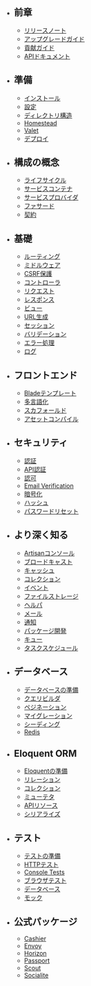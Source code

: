 - ## 前章
    - [リリースノート](/docs/{{version}}/releases)
    - [アップグレードガイド](/docs/{{version}}/upgrade)
    - [貢献ガイド](/docs/{{version}}/contributions)
    - [APIドキュメント](/api/{{version}})
- ## 準備
    - [インストール](/docs/{{version}}/installation)
    - [設定](/docs/{{version}}/configuration)
    - [ディレクトリ構造](/docs/{{version}}/structure)
    - [Homestead](/docs/{{version}}/homestead)
    - [Valet](/docs/{{version}}/valet)
    - [デプロイ](/docs/{{version}}/deployment)
- ## 構成の概念
    - [ライフサイクル](/docs/{{version}}/lifecycle)
    - [サービスコンテナ](/docs/{{version}}/container)
    - [サービスプロバイダ](/docs/{{version}}/providers)
    - [ファサード](/docs/{{version}}/facades)
    - [契約](/docs/{{version}}/contracts)
- ## 基礎
    - [ルーティング](/docs/{{version}}/routing)
    - [ミドルウェア](/docs/{{version}}/middleware)
    - [CSRF保護](/docs/{{version}}/csrf)
    - [コントローラ](/docs/{{version}}/controllers)
    - [リクエスト](/docs/{{version}}/requests)
    - [レスポンス](/docs/{{version}}/responses)
    - [ビュー](/docs/{{version}}/views)
    - [URL生成](/docs/{{version}}/urls)
    - [セッション](/docs/{{version}}/session)
    - [バリデーション](/docs/{{version}}/validation)
    - [エラー処理](/docs/{{version}}/errors)
    - [ログ](/docs/{{version}}/logging)
- ## フロントエンド
    - [Bladeテンプレート](/docs/{{version}}/blade)
    - [多言語化](/docs/{{version}}/localization)
    - [スカフォールド](/docs/{{version}}/frontend)
    - [アセットコンパイル](/docs/{{version}}/mix)
- ## セキュリティ
    - [認証](/docs/{{version}}/authentication)
    - [API認証](/docs/{{version}}/passport)
    - [認可](/docs/{{version}}/authorization)
    - [Email Verification](/docs/{{version}}/verification)
    - [暗号化](/docs/{{version}}/encryption)
    - [ハッシュ](/docs/{{version}}/hashing)
    - [パスワードリセット](/docs/{{version}}/passwords)
- ## より深く知る
    - [Artisanコンソール](/docs/{{version}}/artisan)
    - [ブロードキャスト](/docs/{{version}}/broadcasting)
    - [キャッシュ](/docs/{{version}}/cache)
    - [コレクション](/docs/{{version}}/collections)
    - [イベント](/docs/{{version}}/events)
    - [ファイルストレージ](/docs/{{version}}/filesystem)
    - [ヘルパ](/docs/{{version}}/helpers)
    - [メール](/docs/{{version}}/mail)
    - [通知](/docs/{{version}}/notifications)
    - [パッケージ開発](/docs/{{version}}/packages)
    - [キュー](/docs/{{version}}/queues)
    - [タスクスケジュール](/docs/{{version}}/scheduling)
- ## データベース
    - [データベースの準備](/docs/{{version}}/database)
    - [クエリビルダ](/docs/{{version}}/queries)
    - [ペジネーション](/docs/{{version}}/pagination)
    - [マイグレーション](/docs/{{version}}/migrations)
    - [シーディング](/docs/{{version}}/seeding)
    - [Redis](/docs/{{version}}/redis)
- ## Eloquent ORM
    - [Eloquentの準備](/docs/{{version}}/eloquent)
    - [リレーション](/docs/{{version}}/eloquent-relationships)
    - [コレクション](/docs/{{version}}/eloquent-collections)
    - [ミューテタ](/docs/{{version}}/eloquent-mutators)
    - [APIリソース](/docs/{{version}}/eloquent-resources)
    - [シリアライズ](/docs/{{version}}/eloquent-serialization)
- ## テスト
    - [テストの準備](/docs/{{version}}/testing)
    - [HTTPテスト](/docs/{{version}}/http-tests)
    - [Console Tests](/docs/{{version}}/console-tests)
    - [ブラウザテスト](/docs/{{version}}/dusk)
    - [データベース](/docs/{{version}}/database-testing)
    - [モック](/docs/{{version}}/mocking)
- ## 公式パッケージ
    - [Cashier](/docs/{{version}}/billing)
    - [Envoy](/docs/{{version}}/envoy)
    - [Horizon](/docs/{{version}}/horizon)
    - [Passport](/docs/{{version}}/passport)
    - [Scout](/docs/{{version}}/scout)
    - [Socialite](/docs/{{version}}/socialite)
